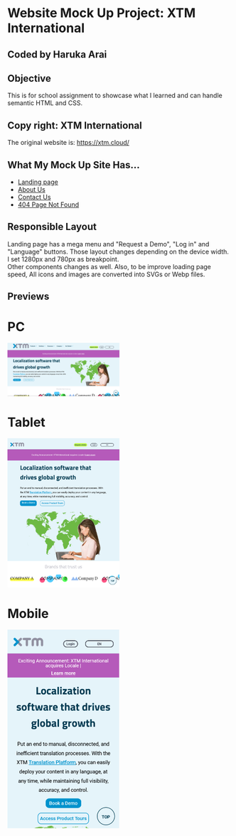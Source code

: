 # Website Mock Up Project: XTM International

## **Coded by Haruka Arai**

## Objective

This is for school assignment to showcase what I learned and can handle semantic HTML and CSS.

## Copy right: XTM International

The original website is: https://xtm.cloud/

## What My Mock Up Site Has...

- [Landing page](https://harukaarai95.github.io/xtm-mock-up/)
- [About Us](https://harukaarai95.github.io/xtm-mock-up/pages/about.html)
- [Contact Us](https://harukaarai95.github.io/xtm-mock-up/pages/contact-us.html)
- [404 Page Not Found](https://harukaarai95.github.io/xtm-mock-up/pages/404.html)

## Responsible Layout

Landing page has a mega menu and "Request a Demo", "Log in" and "Language" buttons. Those layout changes depending on the device width. I set 1280px and 780px as breakpoint.  
Other components changes as well. Also, to be improve loading page speed, All icons and images are converted into SVGs or Webp files.

## Previews

# PC

<img src="./preview/desktop-landing.png" width="50%">

# Tablet

<img src="./preview/tablet-landing.png" width="50%">

# Mobile

<img src="./preview/mobile-landing.png" width="50%">
